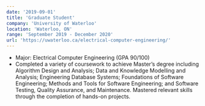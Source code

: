 ```yaml
---
date: '2019-09-01'
title: 'Graduate Student'
company: 'University of Waterloo'
location: 'Waterloo, ON'
range: 'September 2019 - December 2020'
url: 'https://uwaterloo.ca/electrical-computer-engineering/'
---
```

- Major: Electrical Computer Engineering (GPA 90/100)
- Completed a variety of coursework to achieve Master’s degree including Algorithm Design and Analysis; Data and Knowledge Modelling and Analysis; Engineering Database Systems; Foundations of Software Engineering; Methods and Tools for Software Engineering; and Software Testing, Quality Assurance, and Maintenance. Mastered relevant skills through the completion of hands-on projects.


